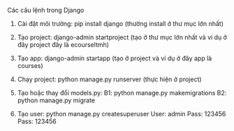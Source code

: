 Các câu lệnh trong Django

1. Cài đặt môi trường: pip install django (thường install ở thư mục lớn nhất)

2. Tạo project: django-admin startproject <project-name> (tạo ở thư mục lớn nhất và ví dụ ở đây project đây là ecourseltmh)

3. Tạo app: django-admin startapp <app-name> (tạo ở project và ví dụ ở đây app là courses)

4. Chạy project: python manage.py runserver (thực hiện ở project)

5. Tạo hoặc thay đổi models.py:
    B1: python manage.py makemigrations
    B2: python manage.py migrate

6. Tạo user: python manage.py createsuperuser
    User: admin
    Pass: 123456
    Pass: 123456